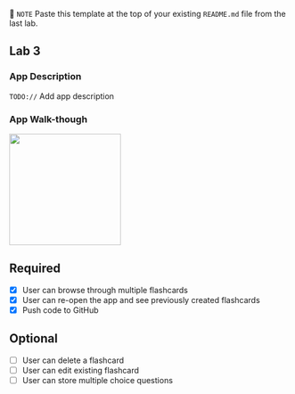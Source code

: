 📝 `NOTE` Paste this template at the top of your existing `README.md` file from the last lab.

## Lab 3

### App Description
`TODO://` Add app description

### App Walk-though
<img src="http://g.recordit.co/Ez0JaEzHcx.gif" width=200><br>

## Required
- [x] User can browse through multiple flashcards
- [x] User can re-open the app and see previously created flashcards
- [x] Push code to GitHub
## Optional
- [ ] User can delete a flashcard
- [ ] User can edit existing flashcard
- [ ] User can store multiple choice questions
